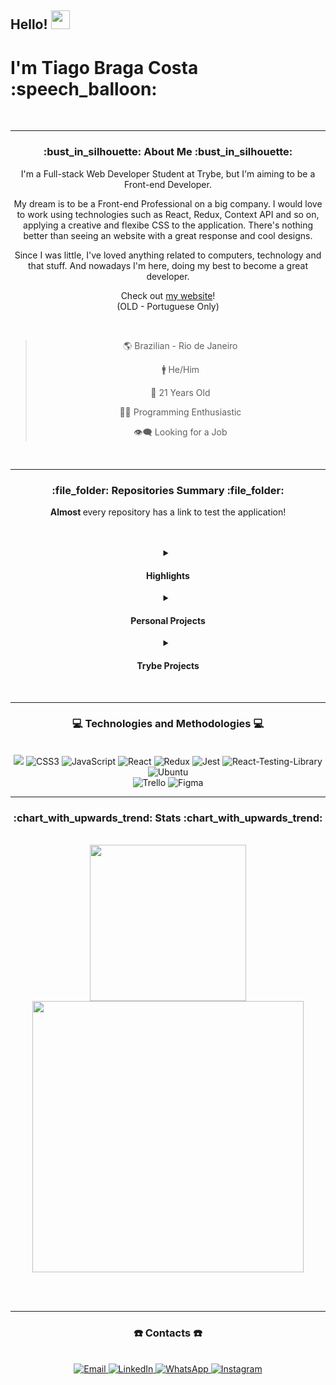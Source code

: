 <h2> 
  Hello!
  <img src="https://camo.githubusercontent.com/8653492b3ab0c46cc580ad293f0555880ecf8ac82f0a761f17af1335e85e4de6/68747470733a2f2f71706c7573706963747572652e6f73732d636e2d6265696a696e672e616c6979756e63732e636f6d2f364c6a6a51412f48692e676966" width=30 />
</h2>
<h1> I'm Tiago Braga Costa  :speech_balloon: </h1>

<div align="center">

  <br>
  <hr>

  <h3> :bust_in_silhouette: About Me :bust_in_silhouette: </h3>

  <p> 
    I'm a Full-stack Web Developer Student at Trybe, but I'm aiming to be a Front-end Developer.
  </p>

  <p>
    My dream is to be a Front-end Professional on a big company. I would love to work using technologies such as React, Redux, Context API and so on, applying a creative and flexibe CSS to the application.
    There's nothing better than seeing an website with a great response and cool designs.
  </p>
  
  <p>
    Since I was little, I've loved anything related to computers, technology and that stuff. And nowadays I'm here, doing my best to become a great developer.
  </p>
  
  <span> Check out <a href="https://ztiagok.github.io/"> my website</a>! </span> <br>
  <span> (OLD - Portuguese Only) </span>
  
  <br>

 > 🌎 Brazilian - Rio de Janeiro
 >
 > 🚹 He/Him
 >
 > 🎂 21 Years Old
 >
 > 👨‍💻 Programming Enthusiastic
 >
 > 👁️‍🗨️ Looking for a Job
 
  <br />
  <hr />

  <h3> :file_folder: Repositories Summary :file_folder: </h3>

  <b> Almost </b> every repository has a link to test the application! </font>

  <br>
  <br>
  
  <details>
  <summary> <h4> Highlights </h4> </summary>
    <div align="left">
      <span> 01) <a href="https://github.com/zTiagok/riot-launcher"> Riot Games Launcher </a> - Personal Project </span> <br>
      <span> 02) <a href="https://github.com/zTiagok/trybe-13.tryunfo"> Tryunfo </a> - Trybe Project </span>
    </div>
    <br>
  </details>
  
  <details>
  <summary> <h4> Personal Projects </h4> </summary>

  <div align="left">
    <details>
    <summary> 01) - Riot Games Launcher </summary>
    <br>
      <div align="center">
     <a href="https://github.com/zTiagok/riot-launcher"><img width=200 src="https://www.riotgames.com/darkroom/800/87521fcaeca5867538ae7f46ac152740:2f8144e17957078916e41d2410c111c3/002-rg-2021-full-lockup-offwhite.jpg" alt="Riot Games Logo" target="_blank" /> </a>
      </div>
     <br>
     <span> <b> Status: </b> In Development ⚠ </span> <br>
     <span> <b> Version: </b> 1.0 (Not Commited) 🧪 </span> <br>
     <span> <b> Developers: </b> Tiago Braga Costa 👤 </span> <br> <br>
     <p> A Riot Games launcher replica. Using React, Redux and CSS without frameworks I try to simulate the functionality of the original launcher, but bringing other features to the application. </p>
     <p> You can check the repository <a href="https://github.com/zTiagok/riot-launcher"> right here</a>!</p>
     <br>
    </details>
  </div>
  </details>
  
  <details>
    <summary> <h4> Trybe Projects </h4> </summary>
  
  <div align="left">
    <details>
      <summary> 01) - Lessons Learned </summary>
      <br>
      <span> <b> Status: </b> Finished ✔️ </span> <br>
      <span> <b> Conclusion Date: </b> 05/04/2022 📆 </span> <br>
       <span> <b> Version: </b> - 🧪 </span> <br>
       <span> <b> Developers: </b> Tiago Braga Costa 👤 </span> <br> <br>
       <p> I'll add more info later! </p>  
       <p> You can check the repository <a href="https://github.com/zTiagok/trybe-01.lessons-learned"> right here</a>!</p>
       <br>
    </details>
    <details>
      <summary> 0️2) - Playground Functions </summary>
      <br>
      <span> <b> Status: </b> Finished ✔️ </span> <br>
      <span> <b> Conclusion Date: </b> 13/04/2022 📆 </span> <br>
       <span> <b> Version: </b> - 🧪 </span> <br>
       <span> <b> Developers: </b> Tiago Braga Costa 👤 </span> <br> <br>
       <p> I'll add more info later! </p>  
       <p> You can check the repository <a href="https://github.com/zTiagok/trybe-02.playground-functions"> right here</a>!</p>
       <br>
    </details>
    <details>
      <summary> 0️3) - Pixel Art </summary>
      <br>
      <span> <b> Status: </b> Finished ✔️ </span> <br>
      <span> <b> Conclusion Date: </b> 28/04/2022 📆 </span> <br>
       <span> <b> Version: </b> - 🧪 </span> <br>
       <span> <b> Developers: </b> Tiago Braga Costa 👤 </span> <br> <br>
       <p> I'll add more info later! </p>  
       <p> You can check the repository <a href="https://github.com/zTiagok/trybe-03.pixel-art"> right here</a>!</p>
       <br>
    </details>
    <details>
      <summary> 0️4) - To Do List </summary>
      <br>
      <span> <b> Status: </b> Finished ✔️ </span> <br>
      <span> <b> Conclusion Date: </b> 29/04/2022 📆 </span> <br>
       <span> <b> Version: </b> - 🧪 </span> <br>
       <span> <b> Developers: </b> Tiago Braga Costa 👤 </span> <br> <br>
       <p> I'll add more info later! </p>  
       <p> You can check the repository <a href="https://github.com/zTiagok/trybe-04.todo-list"> right here</a>!</p>
       <br>
    </details>
    <details>
      <summary> 05) - Meme Generator </summary>
      <br>
      <span> <b> Status: </b> Finished ✔️ </span> <br>
      <span> <b> Conclusion Date: </b> 29/04/2022 📆 </span> <br>
       <span> <b> Version: </b> - 🧪 </span> <br>
       <span> <b> Developers: </b> Tiago Braga Costa 👤 </span> <br> <br>
       <p> I'll add more info later! </p>  
       <p> You can check the repository <a href="https://github.com/zTiagok/trybe-05.meme-generator"> right here</a>!</p>
       <br>
    </details>
    <details>
      <summary> 06) - Color Guess </summary>
      <br>
      <span> <b> Status: </b> Finished ✔️ </span> <br>
      <span> <b> Conclusion Date: </b> 30/04/2022 📆 </span> <br>
       <span> <b> Version: </b> - 🧪 </span> <br>
       <span> <b> Developers: </b> Tiago Braga Costa 👤 </span> <br> <br>
       <p> I'll add more info later! </p>  
       <p> You can check the repository <a href="https://github.com/zTiagok/trybe-06.color-guess"> right here</a>!</p>
       <br>
    </details>
    <details>
      <summary> 07) - Mistery Letter </summary>
      <br>
      <span> <b> Status: </b> Finished ✔️ </span> <br>
      <span> <b> Conclusion Date: </b> 30/04/2022 📆 </span> <br>
       <span> <b> Version: </b> - 🧪 </span> <br>
       <span> <b> Developers: </b> Tiago Braga Costa 👤 </span> <br> <br>
       <p> I'll add more info later! </p>  
       <p> You can check the repository <a href="https://github.com/zTiagok/trybe-07.mistery-letter"> right here</a>!</p>
       <br>
    </details>
    <details>
      <summary> 08) - Trybewarts </summary>
      <br>
      <span> <b> Status: </b> Finished ✔️ </span> <br>
      <span> <b> Conclusion Date: </b> 10/05/2022 📆 </span> <br>
       <span> <b> Version: </b> - 🧪 </span> <br>
       <span> <b> Developers: </b> Tiago Braga Costa | <a href="https://www.linkedin.com/in/adan-filipe-almeida-bahia-840886a6/"> Adan Felipe Almeida Bahia </a> 👥 </span> <br> <br>
       <p> I'll add more info later! </p>  
       <p> You can check the repository <a href="https://github.com/zTiagok/trybe-08.trybewarts"> right here</a>!</p>
       <br>
    </details>
    <details>
      <summary> 09) - Javascript Unit Tests </summary>
      <br>
      <span> <b> Status: </b> Finished ✔️ </span> <br>
      <span> <b> Conclusion Date: </b> 16/05/2022 📆 </span> <br>
       <span> <b> Version: </b> - 🧪 </span> <br>
       <span> <b> Developers: </b> Tiago Braga Costa 👤 </span> <br> <br>
       <p> I'll add more info later! </p>  
       <p> You can check the repository <a href="https://github.com/zTiagok/trybe-09.javascript-unit-tests"> right here</a>!</p>
       <br>
    </details>
    <details>
      <summary> 10) - Zoo Functions </summary>
      <br>
      <span> <b> Status: </b> Finished ✔️ </span> <br>
      <span> <b> Conclusion Date: </b> 27/05/2022 📆 </span> <br>
       <span> <b> Version: </b> - 🧪 </span> <br>
       <span> <b> Developers: </b> Tiago Braga Costa 👤 </span> <br> <br>
       <p> I'll add more info later! </p>  
       <p> You can check the repository <a href="https://github.com/zTiagok/trybe-10.zoo-functions"> right here</a>!</p>
       <br>
    </details>
    <details>
      <summary> 11) - Shopping Cart </summary>
      <br>
      <span> <b> Status: </b> Finished ✔️ </span> <br>
      <span> <b> Conclusion Date: </b> 09/06/2022 📆 </span> <br>
       <span> <b> Version: </b> - 🧪 </span> <br>
       <span> <b> Developers: </b> Tiago Braga Costa 👤 </span> <br> <br>
       <p> I'll add more info later! </p>  
       <p> You can check the repository <a href="https://github.com/zTiagok/trybe-11.shopping-cart"> right here</a>!</p>
       <br>
    </details>
    <details>
      <summary> 12) - Solar System </summary>
      <br>
      <span> <b> Status: </b> Finished ✔️ </span> <br>
      <span> <b> Conclusion Date: </b> 21/06/2022 📆 </span> <br>
       <span> <b> Version: </b> - 🧪 </span> <br>
       <span> <b> Developers: </b> Tiago Braga Costa 👤 </span> <br> <br>
       <p> I'll add more info later! </p>  
       <p> You can check the repository <a href="https://github.com/zTiagok/trybe-12.solar-system"> right here</a>!</p>
       <br>
    </details>
    <details>
      <summary> 13) - Tryunfo </summary>
      <br>
      <span> <b> Status: </b> Finished ✔️ </span> <br>
      <span> <b> Conclusion Date: </b> 27/06/2022 📆 </span> <br>
       <span> <b> Version: </b> - 🧪 </span> <br>
       <span> <b> Developers: </b> Tiago Braga Costa 👤 </span> <br> <br>
       <p> I'll add more info later! </p>  
       <p> You can check the repository <a href="https://github.com/zTiagok/trybe-13.tryunfo"> right here</a>!</p>
       <br>
    </details>
    <details>
      <summary> 14) - Trybetunes </summary>
      <br>
      <span> <b> Status: </b> Finished ✔️ </span> <br>
      <span> <b> Conclusion Date: </b> 08/07/2022 📆 </span> <br>
       <span> <b> Version: </b> - 🧪 </span> <br>
       <span> <b> Developers: </b> Tiago Braga Costa 👤 </span> <br> <br>
       <p> I'll add more info later! </p>  
       <p> You can check the repository <a href="https://github.com/zTiagok/trybe-14.trybetunes"> right here</a>!</p>
       <br>
    </details>
    <details>
      <summary> 15) - Online Store </summary>
      <br>
      <span> <b> Status: </b> Finished ✔️ </span> <br>
      <span> <b> Conclusion Date: </b> 14/07/2022 📆 </span> <br>
       <span> <b> Version: </b> - 🧪 </span> <br>
       <span> <b> Developers: </b> Tiago Braga Costa | <a href="https://www.linkedin.com/in/ricardo-caselati/"> Ricardo Caselati </a> | Carlos Roberto | <a href="https://www.linkedin.com/in/heitor-gontijo-bb92011bb/"> Heitor Gontijo </a> | Leonardo Kern 👥 </span> <br> <br>
       <p> I'll add more info later! </p>  
       <p> You can check the repository <a href="https://github.com/zTiagok/trybe-15.online-store"> right here</a>!</p>
       <br>
    </details>
    <details>
      <summary> 16) - React Testing Libraries </summary>
      <br>
      <span> <b> Status: </b> Finished ✔️ </span> <br>
      <span> <b> Conclusion Date: </b> 26/07/2022 📆 </span> <br>
       <span> <b> Version: </b> - 🧪 </span> <br>
       <span> <b> Developers: </b> Tiago Braga Costa 👤 </span> <br> <br>
       <p> I'll add more info later! </p>  
       <p> You can check the repository <a href="https://github.com/zTiagok/trybe-16.react-testing-library"> right here</a>!</p>
       <br>
    </details>
    <details>
      <summary> 17) - Trybewallet </summary>
      <br>
      <span> <b> Status: </b> Finished ✔️ </span> <br>
      <span> <b> Conclusion Date: </b> 02/08/2022 📆 </span> <br>
       <span> <b> Version: </b> - 🧪 </span> <br>
       <span> <b> Developers: </b> Tiago Braga Costa 👤 </span> <br> <br>
       <p> I'll add more info later! </p>  
       <p> You can check the repository <a href="https://github.com/zTiagok/trybe-17.trybewallet"> right here</a>!</p>
       <br>
    </details>
    <details>
      <summary> 18) - Trivia </summary>
      <br>
      <span> <b> Status: </b> Finished ✔️ </span> <br>
      <span> <b> Conclusion Date: </b> 15/08/2022 📆 </span> <br>
       <span> <b> Version: </b> - 🧪 </span> <br>
       <span> <b> Developers: </b> Tiago Braga Costa | <a href="https://www.linkedin.com/in/adan-filipe-almeida-bahia-840886a6/"> Adan Felipe Almeida Bahia </a> | <a href="https://www.linkedin.com/in/fernando-jorge-monteiro/"> Fernando Jorge Monteiro </a> | <a href="https://www.linkedin.com/in/raissa-vasconcelos-a09272216"> Raissa Vasconcelos </a> | <a href="https://www.linkedin.com/in/raphael-sant-ana-506715230/"> Raphael Sant'Ana </a> | Thaysa Fernanda Quintão Dias  👥 </span> <br> <br>
       <p> I'll add more info later! </p>  
       <p> You can check the repository <a href="https://github.com/zTiagok/trybe-18.trivia"> right here</a>!</p>
       <br>
    </details>
    <details>
      <summary> 19) - Star Wars Filters </summary>
      <br>
      <span> <b> Status: </b> Finished ✔️ </span> <br>
      <span> <b> Conclusion Date: </b> 23/08/2022 📆 </span> <br>
       <span> <b> Version: </b> - 🧪 </span> <br>
       <span> <b> Developers: </b> Tiago Braga Costa 👤 </span> <br> <br>
       <p> I'll add more info later! </p>  
       <p> You can check the repository <a href="https://github.com/zTiagok/trybe-19.star-wars-filters"> right here</a>!</p>
       <br>
    </details>
  </div>
  </details>

  <br>
  <hr>
  
  <h3> 💻 Technologies and Methodologies 💻 </h3>
  
  <br>
  
  <div>
    <img src="https://img.shields.io/badge/HTML5-E34F26?style=for-the-badge&logo=html5&logoColor=white">
    <img src="https://img.shields.io/badge/CSS3-1572B6?style=for-the-badge&logo=css3&logoColor=white" alt="CSS3" target="_blank">
    <img src="https://img.shields.io/badge/JavaScript-F7DF1E?style=for-the-badge&logo=javascript&logoColor=black" alt="JavaScript" target="_blank">
    <img src="https://img.shields.io/badge/React-20232A?style=for-the-badge&logo=react&logoColor=61DAFB" alt="React" target="_blank">
    <img src="https://img.shields.io/badge/Redux-593D88?style=for-the-badge&logo=redux&logoColor=white" alt="Redux" target="_blank">
    <img src="https://img.shields.io/badge/Jest-323330?style=for-the-badge&logo=Jest&logoColor=white" alt="Jest" target="_blank">
    <img src="https://img.shields.io/badge/testing%20library-323330?style=for-the-badge&logo=testing-library&logoColor=red" alt="React-Testing-Library" target="_blank">
    <img src="https://img.shields.io/badge/Ubuntu-E95420?style=for-the-badge&logo=ubuntu&logoColor=white" alt="Ubuntu" target="_blank">
  </div>
    <img src="https://img.shields.io/badge/Trello-0052CC?style=for-the-badge&logo=trello&logoColor=white" alt="Trello" target="_blank">
    <img src="https://img.shields.io/badge/figma-%23F24E1E.svg?style=for-the-badge&logo=figma&logoColor=white" alt="Figma" target="_blank">
  
  <br>
  <hr>

  <h3> :chart_with_upwards_trend: Stats :chart_with_upwards_trend: </h3>
  
  <br>

  <img width="250em" src="https://github-readme-stats.vercel.app/api/top-langs/?username=zTiagok" />
  <img width="433.5em" src="https://github-readme-stats.vercel.app/api?username=zTiagok" />
  
  <br><br>
  <hr>

  <h3> ☎️ Contacts ☎️ </h3>
  
  <br>
  
  <div>
    <a href="mailto:ztiagok@gmail.com"> <img src="https://img.shields.io/badge/-Gmail-%23333?style=for-the-badge&logo=gmail&logoColor=white" target="_blank" alt="Email"> </a>
    <a href="https://www.linkedin.com/in/ztiagok/" target="_blank"> <img src="https://img.shields.io/badge/-LinkedIn-%230077B5?style=for-the-badge&logo=linkedin&logoColor=white" alt="LinkedIn" target="_blank"> </a>
    <a href="https://wa.me/5524988116847"> <img src="https://img.shields.io/badge/WhatsApp-25D366?style=for-the-badge&logo=whatsapp&logoColor=white" alt="WhatsApp"> </a>
        <a href="https://www.instagram.com/z.tiago.k/"> <img src="https://img.shields.io/badge/Instagram-E4405F?style=for-the-badge&logo=instagram&logoColor=white" alt="Instagram"> </a>
  </div>

  <br>
</div>
    



